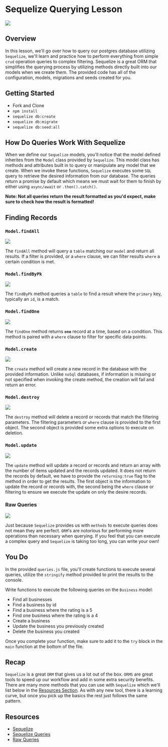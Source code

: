# Sequelize Querying Lesson

![](https://www.educative.io/v2api/editorpage/6045894932692992/image/6526134821847040)

## Overview

In this lesson, we'll go over how to query our postgres database utilizing `Sequelize`, we'll learn and practice how to perform everything from simple `crud` operation queries to complex filtering. Sequelize is a great ORM that simplifies the querying process by utilizing methods directly built into our models when we create them. The provided code has all of the configuration, models, migrations and seeds created for you.

## Getting Started

- Fork and Clone
- `npm install`
- `sequelize db:create`
- `sequelize db:migrate`
- `sequelize db:seed:all`

## How Do Queries Work With Sequelize

When we define our `Sequelize` models, you'll notice that the model defined inherites from the `Model` class provided by `Sequelize`. This model class has methods and attributes built in to query or manipulate any model that we create. When we invoke these functions, `Sequelize` executes some `SQL` query to retrieve the desired information from our database. The queries return a promise by default which means we must wait for them to finish by either using `async/await` or `.then().catch()`.

**Note: Not all queries return the result formatted as you'd expect, make sure to check how the result is formatted!**

## Finding Records

### `Model.findAll`

![](<https://sei-r.s3.amazonaws.com/Uploaded+using+RayThis+Extension+(4).png>)

The `findAll` method will query a `table` matching our `model` and return all results. If a filter is provided, or a `where` clause, we can filter results `where` a certain condition is met.

### `Model.findByPk`

![](<https://sei-r.s3.amazonaws.com/Uploaded+using+RayThis+Extension+(2).png>)

The `findByPk` method queries a `table` to find a result where the `primary` key, typically an `id`, is a match.

### `Model.findOne`

![](<https://sei-r.s3.amazonaws.com/Uploaded+using+RayThis+Extension+(4).png>)

The `findOne` method returns **`one`** record at a time, based on a condition. This method is paired with a `where` clause to filter for specific data points.

### `Model.create`

![](<https://sei-r.s3.amazonaws.com/Uploaded+using+RayThis+Extension+(7).png>)

The `create` method will create a new record in the database with the provided information. Unlike `noSql` databases, if information is missing or not specified when invoking the create method, the creation will fail and return an error.

### `Model.destroy`

![](<https://sei-r.s3.amazonaws.com/Uploaded+using+RayThis+Extension+(6).png>)

The `destroy` method will delete a record or records that match the filtering parameters. The filtering parameters or `where` clause is provided to the first object. The second object is provided some extra options to execute on deletion.

### `Model.update`

![](<https://sei-r.s3.amazonaws.com/Uploaded+using+RayThis+Extension+(1).png>)

The `update` method will update a record or records and return an array with the number of items updated and the records updated. It does not return the records by default, we have to provide the `returning:true` flag to the method in order to get the results. The first object is the information to update the record or records with, the second being the `where` clause or filtering to ensure we execute the update on only the desire records.

### Raw Queries

![](<https://sei-r.s3.amazonaws.com/Uploaded+using+RayThis+Extension+(5).png>)

Just because `Sequelize` provides us with `methods` to execute queries does not mean they are perfect. `ORM`'s are notorious for performing more operations than necessary when querying. If you feel that you can execute a complex query and `Sequelize` is taking too long, you can write your own!

## You Do

In the provided `queries.js` file, you'll create functions to execute several queries, utilize the `stringify` method provided to print the results to the console.

Write functions to execute the following queries on the `Business` model:

- Find all businesses
- Find a business by id
- Find a business where the rating is a 5
- Find one business where the rating is a 4
- Create a business
- Update the business you previously created
- Delete the business you created

Once you complete your function, make sure to add it to the `try` block in the `main` function at the bottom of the file.

## Recap

`Sequelize` is a great `ORM` that gives us a lot out of the box. `ORMS` are great tools to speed up our workflow and add in some extra security benefits. There are many more methods that you can use with `Sequelize` which we'll list below in the [Resources Section](#Resources). As with any new tool, there is a learning curve, but once you pick up the basics the rest just follows the same pattern.

## Resources

- [Sequelize](https://sequelize.org/master/index.html)
- [Sequelize Queries](https://sequelize.org/master/manual/model-querying-basics.html)
- [Raw Queries](https://sequelize.org/master/manual/raw-queries.html)
